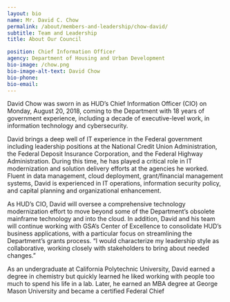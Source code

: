 ```yaml
---
layout: bio
name: Mr. David C. Chow
permalink: /about/members-and-leadership/chow-david/
subtitle: Team and Leadership
title: About Our Council

position: Chief Information Officer
agency: Department of Housing and Urban Development
bio-image: /chow.png
bio-image-alt-text: David Chow
bio-phone:
bio-email:
---
```


David Chow was sworn in as HUD’s Chief Information Officer (CIO) on Monday, August 20, 2018, coming to the Department with 18 years of government experience, including a decade of executive-level work, in information technology and cybersecurity.

David brings a deep well of IT experience in the Federal government including leadership positions at the National Credit Union Administration, the Federal Deposit Insurance Corporation, and the Federal Highway Administration. During this time, he has played a critical role in IT modernization and solution delivery efforts at the agencies he worked. Fluent in data management, cloud deployment, grant/financial management systems, David is experienced in IT operations, information security policy, and capital planning and organizational enhancement.

As HUD’s CIO, David will oversee a comprehensive technology modernization effort to move beyond some of the Department’s obsolete mainframe technology and into the cloud. In addition, David and his team will continue working with GSA’s Center of Excellence to consolidate HUD’s business applications, with a particular focus on streamlining the Department’s grants process. “I would characterize my leadership style as collaborative, working closely with stakeholders to bring about needed changes.”

As an undergraduate at California Polytechnic University, David earned a degree in chemistry but quickly learned he liked working with people too much to spend his life in a lab. Later, he earned an MBA degree at George Mason University and became a certified Federal Chief
